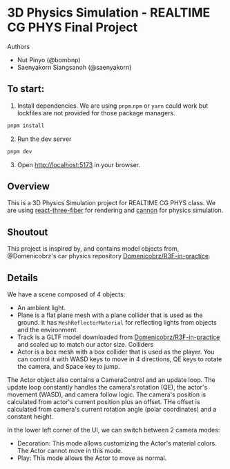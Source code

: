 # 3D Physics Simulation - REALTIME CG PHYS Final Project

Authors

- Nut Pinyo (@bombnp)
- Saenyakorn Siangsanoh (@saenyakorn)

## To start:

1. Install dependencies. We are using `pnpm`.`npm` or `yarn` could work but lockfiles are not provided for those package managers.

```bash
pnpm install
```

2. Run the dev server

```bash
pnpm dev
```

3. Open [http://localhost:5173](http://localhost:5173) in your browser.

## Overview

This is a 3D Physics Simulation project for REALTIME CG PHYS class. We are using [react-three-fiber](https://github.com/pmndrs/react-three-fiber) for rendering and [cannon](https://github.com/pmndrs/use-cannon) for physics simulation.

## Shoutout

This project is inspired by, and contains model objects from, @Domenicobrz's car physics repository [Domenicobrz/R3F-in-practice](https://github.com/Domenicobrz/R3F-in-practice/tree/main/car-physics).

## Details

We have a scene composed of 4 objects:

- An ambient light.
- Plane is a flat plane mesh with a plane collider that is used as the ground. It has `MeshReflectorMaterial` for reflecting lights from objects and the environment.
- Track is a GLTF model downloaded from [Domenicobrz/R3F-in-practice](https://github.com/Domenicobrz/R3F-in-practice/tree/main/car-physics) and scaled up to match our actor size. Colliders
- Actor is a box mesh with a box collider that is used as the player. You can control it with WASD keys to move in 4 directions, QE keys to rotate the camera, and Space key to jump.

The Actor object also contains a CameraControl and an update loop. The update loop constantly handles the camera's rotation (QE), the actor's movement (WASD), and camera follow logic.
The camera's position is calculated from actor's current position plus an offset. THe offset is calculated from camera's current rotation angle (polar coordinates) and a constant height.

In the lower left corner of the UI, we can switch between 2 camera modes:

- Decoration: This mode allows customizing the Actor's material colors. The Actor cannot move in this mode.
- Play: This mode allows the Actor to move as normal.
